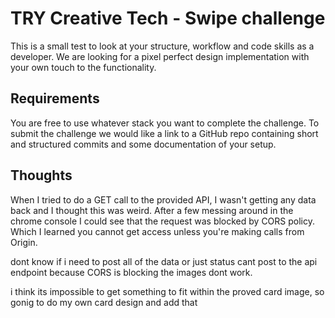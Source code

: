 # TRY Creative Tech - Swipe challenge

This is a small test to look at your structure, workflow and code skills as a developer. We are looking for a pixel perfect design implementation with your own touch to the functionality.

## Requirements

You are free to use whatever stack you want to complete the challenge. To submit the challenge we would like a link to a GitHub repo containing short and structured commits and some documentation of your setup.

## Thoughts

When I tried to do a GET call to the provided API, I wasn't getting any data back and I thought this was weird. After a few messing around in the chrome console I could see that the request was blocked by CORS policy. Which I learned you cannot get access unless you're making calls from Origin.

dont know if i need to post all of the data or just status
cant post to the api endpoint because CORS is blocking
the images dont work.

i think its impossible to get something to fit within the proved card image, so gonig to do my own card design and add that